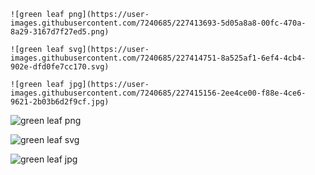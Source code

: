```
![green leaf png](https://user-images.githubusercontent.com/7240685/227413693-5d05a8a8-00fc-470a-8a29-3167d7f27ed5.png)

![green leaf svg](https://user-images.githubusercontent.com/7240685/227414751-8a525af1-6ef4-4cb4-902e-dfd0fe7cc170.svg)

![green leaf jpg](https://user-images.githubusercontent.com/7240685/227415156-2ee4ce00-f88e-4ce6-9621-2b03b6d2f9cf.jpg)

```

![green leaf png](https://user-images.githubusercontent.com/7240685/227413693-5d05a8a8-00fc-470a-8a29-3167d7f27ed5.png)

![green leaf svg](https://user-images.githubusercontent.com/7240685/227414751-8a525af1-6ef4-4cb4-902e-dfd0fe7cc170.svg)

![green leaf jpg](https://user-images.githubusercontent.com/7240685/227415156-2ee4ce00-f88e-4ce6-9621-2b03b6d2f9cf.jpg)
